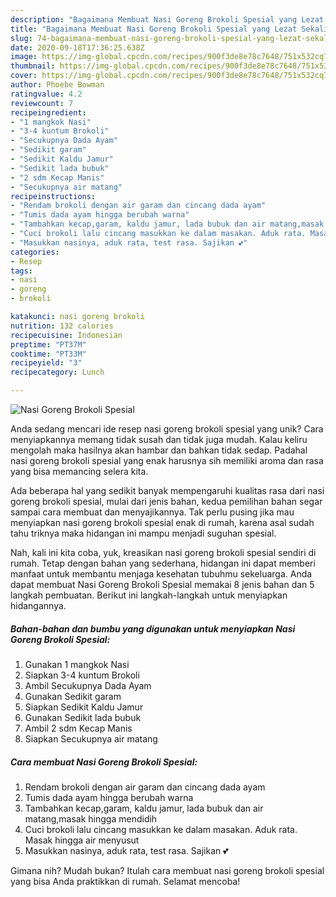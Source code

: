 ```yaml
---
description: "Bagaimana Membuat Nasi Goreng Brokoli Spesial yang Lezat Sekali"
title: "Bagaimana Membuat Nasi Goreng Brokoli Spesial yang Lezat Sekali"
slug: 74-bagaimana-membuat-nasi-goreng-brokoli-spesial-yang-lezat-sekali
date: 2020-09-18T17:36:25.638Z
image: https://img-global.cpcdn.com/recipes/900f3de8e78c7648/751x532cq70/nasi-goreng-brokoli-spesial-foto-resep-utama.jpg
thumbnail: https://img-global.cpcdn.com/recipes/900f3de8e78c7648/751x532cq70/nasi-goreng-brokoli-spesial-foto-resep-utama.jpg
cover: https://img-global.cpcdn.com/recipes/900f3de8e78c7648/751x532cq70/nasi-goreng-brokoli-spesial-foto-resep-utama.jpg
author: Phoebe Bowman
ratingvalue: 4.2
reviewcount: 7
recipeingredient:
- "1 mangkok Nasi"
- "3-4 kuntum Brokoli"
- "Secukupnya Dada Ayam"
- "Sedikit garam"
- "Sedikit Kaldu Jamur"
- "Sedikit lada bubuk"
- "2 sdm Kecap Manis"
- "Secukupnya air matang"
recipeinstructions:
- "Rendam brokoli dengan air garam dan cincang dada ayam"
- "Tumis dada ayam hingga berubah warna"
- "Tambahkan kecap,garam, kaldu jamur, lada bubuk dan air matang,masak hingga mendidih"
- "Cuci brokoli lalu cincang masukkan ke dalam masakan. Aduk rata. Masak hingga air menyusut"
- "Masukkan nasinya, aduk rata, test rasa. Sajikan 💕"
categories:
- Resep
tags:
- nasi
- goreng
- brokoli

katakunci: nasi goreng brokoli 
nutrition: 132 calories
recipecuisine: Indonesian
preptime: "PT37M"
cooktime: "PT33M"
recipeyield: "3"
recipecategory: Lunch

---
```



![Nasi Goreng Brokoli Spesial](https://img-global.cpcdn.com/recipes/900f3de8e78c7648/751x532cq70/nasi-goreng-brokoli-spesial-foto-resep-utama.jpg)

Anda sedang mencari ide resep nasi goreng brokoli spesial yang unik? Cara menyiapkannya memang tidak susah dan tidak juga mudah. Kalau keliru mengolah maka hasilnya akan hambar dan bahkan tidak sedap. Padahal nasi goreng brokoli spesial yang enak harusnya sih memiliki aroma dan rasa yang bisa memancing selera kita.



Ada beberapa hal yang sedikit banyak mempengaruhi kualitas rasa dari nasi goreng brokoli spesial, mulai dari jenis bahan, kedua pemilihan bahan segar sampai cara membuat dan menyajikannya. Tak perlu pusing jika mau menyiapkan nasi goreng brokoli spesial enak di rumah, karena asal sudah tahu triknya maka hidangan ini mampu menjadi suguhan spesial.


Nah, kali ini kita coba, yuk, kreasikan nasi goreng brokoli spesial sendiri di rumah. Tetap dengan bahan yang sederhana, hidangan ini dapat memberi manfaat untuk membantu menjaga kesehatan tubuhmu sekeluarga. Anda dapat membuat Nasi Goreng Brokoli Spesial memakai 8 jenis bahan dan 5 langkah pembuatan. Berikut ini langkah-langkah untuk menyiapkan hidangannya.

<!--inarticleads1-->

##### Bahan-bahan dan bumbu yang digunakan untuk menyiapkan Nasi Goreng Brokoli Spesial:

1. Gunakan 1 mangkok Nasi
1. Siapkan 3-4 kuntum Brokoli
1. Ambil Secukupnya Dada Ayam
1. Gunakan Sedikit garam
1. Siapkan Sedikit Kaldu Jamur
1. Gunakan Sedikit lada bubuk
1. Ambil 2 sdm Kecap Manis
1. Siapkan Secukupnya air matang




<!--inarticleads2-->

##### Cara membuat Nasi Goreng Brokoli Spesial:

1. Rendam brokoli dengan air garam dan cincang dada ayam
1. Tumis dada ayam hingga berubah warna
1. Tambahkan kecap,garam, kaldu jamur, lada bubuk dan air matang,masak hingga mendidih
1. Cuci brokoli lalu cincang masukkan ke dalam masakan. Aduk rata. Masak hingga air menyusut
1. Masukkan nasinya, aduk rata, test rasa. Sajikan 💕




Gimana nih? Mudah bukan? Itulah cara membuat nasi goreng brokoli spesial yang bisa Anda praktikkan di rumah. Selamat mencoba!
